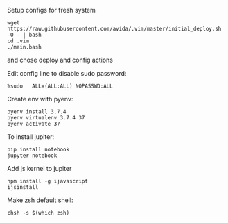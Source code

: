 Setup configs for fresh system
```
wget https://raw.githubusercontent.com/avida/.vim/master/initial_deploy.sh -O - | bash
cd .vim
./main.bash 
```
and chose deploy and config actions 

Edit config line to disable sudo password:
```
%sudo   ALL=(ALL:ALL) NOPASSWD:ALL
```
Create env with pyenv:
```
pyenv install 3.7.4
pyenv virtualenv 3.7.4 37
pyenv activate 37
```
To install jupiter:
```
pip install notebook
jupyter notebook
```
Add js kernel to jupiter
```
npm install -g ijavascript
ijsinstall

```
Make zsh default shell:
```
chsh -s $(which zsh)
```
